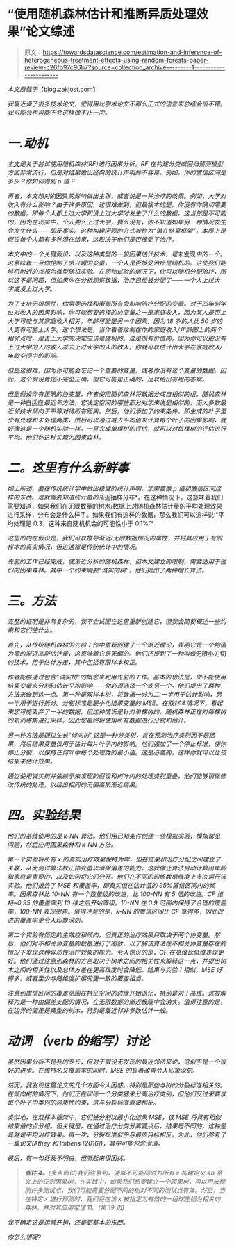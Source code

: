 # “使用随机森林估计和推断异质处理效果”论文综述

> 原文：<https://towardsdatascience.com/estimation-and-inference-of-heterogeneous-treatment-effects-using-random-forests-paper-review-c26fb97c96b7?source=collection_archive---------1----------------------->

*本文原载于*【blog.zakjost.com】

*我最近读了很多技术论文，觉得用比学术论文不那么正式的语言来总结会很不错。我可能会也可能不会这样做不止一次。*

# *一.动机*

*[本文](https://arxiv.org/abs/1510.04342)是关于尝试使用随机森林(RF)进行因果分析。RF 在构建分类或回归预测模型方面非常流行，但是对结果做出经典的统计声明并不容易。例如，你的置信区间是多少？你如何得到 p 值？*

*再者，本文想对*的因果*的影响做出主张，或者说是一种治疗的效果。例如，大学对收入有什么影响？由于许多原因，这很难做到，但最根本的是，你没有你确切需要的数据，即每个人都上过大学和没上过大学时发生了什么的数据。这当然是不可能的，因为在现实中，个人要么上过大学，要么没有，你不知道如果另一种情况发生会发生什么——即反事实。这种构建问题的方式被称为“潜在结果框架”，本质上是假设每个人都有多种潜在结果，这取决于他们是否接受了治疗。*

*本文中的一个关键假设，以及这种类型的一般因果估计技术，是*未发现*中的一个。这意味着一旦你控制了感兴趣的变量，一个人是否接受治疗是随机的。这使我们能够将附近的点视为微型随机实验。在药物试验的情况下，你可以随机分配治疗，所以这不是问题，但如果你在分析观察数据，治疗已经被分配了——一个人上过大学或没上过大学。*

*为了支持无根据性，你需要选择和衡量所有会影响治疗分配的变量。对于四年制学位对收入的因果影响，你可能想要选择的协变量之一是家庭收入，因为某人是否上大学可能与其家庭收入相关。年龄可能是另一个因素，因为 18 岁的人比 50 岁的人更有可能上大学。这个想法是，当你看着绘制在你的家庭收入/年龄图上的两个相邻点时，是否上大学的决定应该是随机的。这是很有价值的，因为你可以把没有上过大学的人的收入减去上过大学的人的收入，你就可以估计出大学在家庭收入/年龄空间中的影响。*

*但是这很难，因为你可能会忘记一个重要的变量，或者你没有这个变量的数据。因此，这个假设肯定不完全正确，但它可能是正确的，足以给出有用的答案。*

*但是假设你有正确的协变量，作者使用随机森林将数据分成自相似的组。随机森林是一种*自适应*最近邻方法，它决定空间的哪些部分对您来说是相似的，而大多数最近邻技术倾向于平等对待所有距离。然后，他们添加了约束条件，即生成的叶子至少有处理和未处理两类，然后可以通过减去平均值来计算每个叶子的因果影响，就好像这是一个随机实验一样。一旦完成单棵树的评估，就可以对每棵树的评估进行平均。他们称这种实现为因果森林。*

# *二。这里有什么新鲜事*

*如上所述，要在传统统计学中做出稳健的统计声明，您需要像 p 值和置信区间这样的东西。这就需要知道统计量的*渐近抽样分布*。在这种情况下，这意味着我们需要知道，如果我们在无限数量的树木/数据上对随机森林估计量的平均处理效果进行采样，分布会是什么样子。如果我们有这样的数据，那么我们可以这样说:“平均处理是 0.3，这种来自随机机会的可能性小于 0.1%”*

*这里的内在假设是，我们可以推导渐近/无限数据情况的属性，并将其应用于有限样本的真实情况，但这通常是传统统计中的情况。*

*先前的工作已经完成，使渐近分析的随机森林，但本文建立的限制，需要适用于他们的因果森林。其中一个约束需要“诚实的树”，他们提出了两种增长算法。*

# *三。方法*

*完整的证明是非常复杂的，我不会试图在这里重新创建它，但我会简要概述一些约束和它们使什么。*

*首先，从传统随机森林的先前工作中重新创建了一个渐近理论，表明它是一个均值为零的渐近高斯估计量，这意味着它是无偏的。他们还提到了一种叫做*无限小刀切*的技术，用于估计方差，其中包括有限样本校正。*

*作者能够通过包含“诚实树”的概念来利用先前的工作。基本的想法是，你不能使用结果变量来分割*和*估计平均影响——你必须选择一个或另一个。他们提出了两种方法来做到这一点。第一种是双样本树，将数据一分为二:一半用于估计影响，另一半用于进行拆分。分割标准是最小化结果变量的 MSE。在双样本情况下，看起来您可能丢弃了一半的数据，但这种情况是针对单棵树的，随机森林正在对每棵树的新训练集进行采样，因此您最终将使用所有数据进行分割和估计。*

*另一种方法是通过生长“倾向树”,这是一种分类树，旨在预测治疗类别而不是结果，然后结果变量仅用于估计每片叶子内的影响。他们强加了一个停止标准，使你停止分裂，以保持任何叶中每个处理类的最小值。这是必要的，这样你就可以比较结果来估计效果。*

*通过使用诚实树并依赖于未发现的假设和树叶内的处理类别重叠，他们能够稍微修改传统的处理，以给出相同的无偏高斯渐近结果。*

# *四。实验结果*

*他们的基线使用的是 k-NN 算法。他们用已知条件创建一些模拟实验，模拟常见问题，然后应用因果森林和 k-NN 方法。*

*第一个实验将所有 x 的真实治疗效果保持为零，但在结果和治疗分配之间建立了关联，从而测试算法校正协变量以消除偏差的能力。这就像让算法自动计算出年龄和家庭是重要的，以及如何将它们分开。他们在不同的训练数据维度上多次运行该实验。他们报告了 MSE 和覆盖率，即真实值在估计值的 95%置信区间内的频率。因果森林比 10-NN 有一个数量级的改进，比 100-NN 有 5 倍的改进。CF 维持~0.95 的覆盖率到 10 维之后开始降级。10-NN 在 0.9 范围内保持了合理的覆盖率，100-NN 表现很差。值得注意的是，k-NN 的置信区间比 CF 宽得多，因此改进的覆盖率更令人印象深刻。*

*第二个实验有恒定的主效应和倾向，但真正的治疗效果只取决于两个协变量。然后，他们对不相关协变量的数量进行了缩放，以了解该算法在不相关协变量存在的情况下发现这种异质性治疗效果的能力。令人惊讶的是，CF 在高维比低维表现更好。他们通过注意到森林的方差取决于树木之间的相关性来解释这一点，并提出树木之间的相关性以及总体方差在更高维度时会降低。结果与实验 1 相似，MSE 好得多，或者至少与随维度扩展的更一致的覆盖相当。*

*注意到置信区间的覆盖范围在特征空间的边缘开始退化，特别是对于高维。这被解释为是一种由偏差支配的情况，在无限数据的渐近极限中会消失。值得注意的是，在边界的偏差是典型的树木，特别是最近邻非参数估计一般。*

# *动词 （verb 的缩写）讨论*

*虽然因果分析不是我的专长，但对于假设无发现的最近邻法来说，这似乎是一个很好的进步。在维持名义覆盖率的同时，MSE 的显著改善令人印象深刻。*

*然而，我发现这篇论文的几个方面令人困惑。特别是那些与树的分裂标准相关的。在倾向树的情况下，他们正在训练一个分类器来分离治疗类别，但他们反过来要求每个叶子中类别的异质性约束，这与分裂标准直接相反。*

*类似地，在双样本框架中，它们被分割以最小化结果 MSE，该 MSE 将具有相似结果值的点分组。但关键是，在通过治疗分类分离要点后，结果是不同的，这种差异就是平均治疗效果。再一次，分裂标准似乎与最终目标相反。为此，他们参考了一篇论文(Athey 和 Imbens [2016])，其中可能包含澄清。*

*最后，有一句话我不明白，但听起来很困扰。*

> ***备注 4。**(多点测试)我们注意到，通常不可能同时为所有 x 构建定义 4b 意义上的正则因果树。在实践中，如果我们想要建立一个因果树，可以用来预测许多测试点，我们可能需要分配不同的树对不同的测试点有效。然后，当在特定 x 进行预测时，我们将在该 x 被指定为有效的一组球座视为相关的森林，并对其应用定理 11。(第 19 页)*

*我不确定这是运营开销，还是更基本的东西。*

*你怎么想呢?*